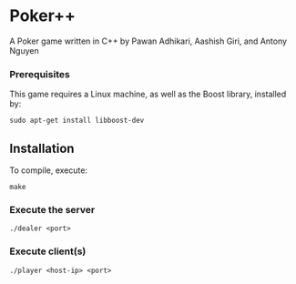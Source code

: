 # Poker++
A Poker game written in C++ by Pawan Adhikari, Aashish Giri, and Antony Nguyen
### Prerequisites
This game requires a Linux machine, as well as the Boost library, installed by:
```
sudo apt-get install libboost-dev
```
## Installation
To compile, execute:
```
make
```
### Execute the server
```
./dealer <port>
```
### Execute client(s)
```
./player <host-ip> <port>
```
